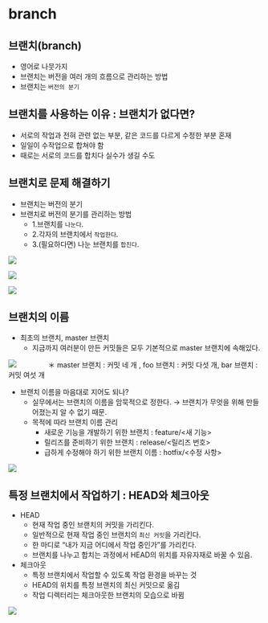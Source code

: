 

# branch


## 브랜치(branch)
  * 영어로 나뭇가지
  * 브랜치는 버전을 여러 개의 흐름으로 관리하는 방법
  * 브랜치는 `버전의 분기`



## 브랜치를 사용하는 이유 : 브랜치가 없다면?
  * 서로의 작업과 전혀 관련 없는 부분, 같은 코드를 다르게 수정한 부분 혼재
  * 일일이 수작업으로 합쳐야 함
  * 때로는 서로의 코드를 합치다 실수가 생길 수도



## 브랜치로 문제 해결하기
  * 브랜치는 버전의 분기
  * 브랜치로 버전의 분기를 관리하는 방법
    * 1.브랜치를 `나눈다`.
    * 2.각자의 브랜치에서 `작업한다`.
    * 3.(필요하다면) 나눈 브랜치를 `합친다`.

<a href='https://ifh.cc/v-swP7Mw' target='_blank'><img src='https://ifh.cc/g/swP7Mw.png' border='0'></a>

<a href='https://ifh.cc/v-7MtW8G' target='_blank'><img src='https://ifh.cc/g/7MtW8G.png' border='0'></a>

<a href='https://ifh.cc/v-N4Wkhh' target='_blank'><img src='https://ifh.cc/g/N4Wkhh.png' border='0'></a>



## 브랜치의 이름
  * 최초의 브랜치, master 브랜치
    * 지금까지 여러분이 만든 커밋들은 모두 기본적으로 master 브랜치에 속해있다.

<a href='https://ifh.cc/v-27MpoQ' target='_blank'><img src='https://ifh.cc/g/27MpoQ.png' border='0'></a>
&nbsp;&nbsp;&nbsp;&nbsp;&nbsp;&nbsp;&nbsp;&nbsp;&nbsp;&nbsp;&nbsp;&nbsp;&nbsp;&nbsp;
＊ master 브랜치 : 커밋 네 개 , foo 브랜치 : 커밋 다섯 개, bar 브랜치 : 커밋 여섯 개

  * 브랜치 이름을 마음대로 지어도 되나?
    * 실무에서는 브랜치의 이름을 암묵적으로 정한다. → 브랜치가 무엇을 위해 만들어졌는지 알 수 없기 때문.
    * 목적에 따라 브랜치 이름 관리
      * 새로운 기능을 개발하기 위한 브랜치 : feature/<새 기능>
      * 릴리즈를 준비하기 위한 브랜치 : release/<릴리즈 번호>
      * 급하게 수정해야 하기 위한 브랜치 이름 : hotfix/<수정 사항>

<a href='https://ifh.cc/v-PmPbpG' target='_blank'><img src='https://ifh.cc/g/PmPbpG.png' border='0'></a>

## 특정 브랜치에서 작업하기 : HEAD와 체크아웃
  * HEAD
    * 현재 작업 중인 브랜치의 커밋을 가리킨다.
    * 일반적으로 현재 작업 중인 브랜치의 `최신 커밋`을 가리킨다.
    * 한 마디로 “내가 지금 어디에서 작업 중인가”를 가리킨다.
    * 브랜치를 나누고 합치는 과정에서 HEAD의 위치를 자유자재로 바꿀 수 있음.
  * 체크아웃
    * 특정 브랜치에서 작업할 수 있도록 작업 환경을 바꾸는 것
    * HEAD의 위치를 특정 브랜치의 최신 커밋으로 옮김
    * 작업 디렉터리는 체크아웃한 브랜치의 모습으로 바뀜

<a href='https://ifh.cc/v-HlWjPM' target='_blank'><img src='https://ifh.cc/g/HlWjPM.png' border='0'></a>


